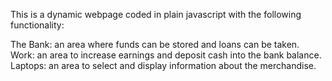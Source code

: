 This is a dynamic webpage coded in plain javascript with the following functionality:

The Bank: an area where funds can be stored and loans can be taken.
Work: an area to increase earnings and deposit cash into the bank balance.
Laptops: an area to select and display information about the merchandise.
